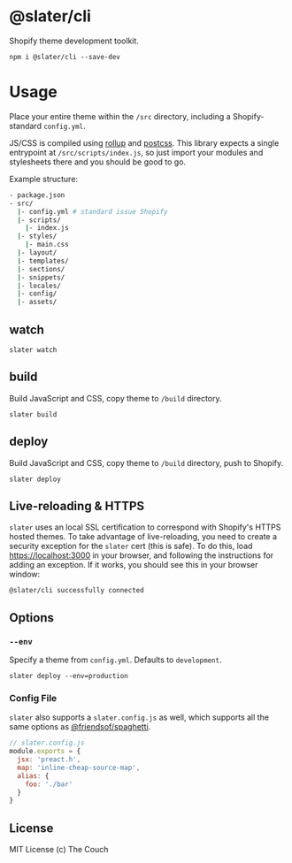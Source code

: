 # @slater/cli
Shopify theme development toolkit.

```
npm i @slater/cli --save-dev
```

# Usage
Place your entire theme within the `/src` directory, including a
Shopify-standard `config.yml`.

JS/CSS is compiled using [rollup](https://github.com/rollup/rollup) and
[postcss](https://github.com/postcss/postcss). This library expects a single
entrypoint at `/src/scripts/index.js`, so just import your modules and
stylesheets there and you should be good to go.

Example structure:
```bash
- package.json
- src/
  |- config.yml # standard issue Shopify
  |- scripts/
    |- index.js
  |- styles/
    |- main.css
  |- layout/
  |- templates/
  |- sections/
  |- snippets/
  |- locales/
  |- config/
  |- assets/
```

## watch
```
slater watch
```

## build
Build JavaScript and CSS, copy theme to `/build` directory.
```
slater build
```

## deploy
Build JavaScript and CSS, copy theme to `/build` directory, push to Shopify.
```
slater deploy
```

## Live-reloading & HTTPS
`slater` uses an local SSL certification to correspond with Shopify's HTTPS
hosted themes. To take advantage of live-reloading, you need to create a
security exception for the `slater` cert (this is safe). To do this, load
[https://localhost:3000](https://localhost:3000) in your browser, and following
the instructions for adding an exception. If it works, you should see this in
your browser window:
```
@slater/cli successfully connected
```

## Options
### `--env`
Specify a theme from `config.yml`. Defaults to `development`.
```
slater deploy --env=production
```

### Config File
`slater` also supports a `slater.config.js` as well, which supports all the same
options as
[@friendsof/spaghetti](https://github.com/the-couch/spaghetti#config).

```javascript
// slater.config.js
module.exports = {
  jsx: 'preact.h',
  map: 'inline-cheap-source-map',
  alias: {
    foo: './bar'
  }
}
```

## License
MIT License
(c) The Couch
